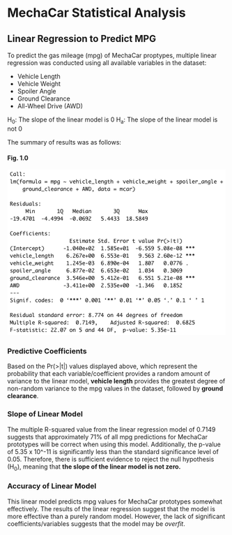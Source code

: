 # MechaCar Statistical Analysis

## Linear Regression to Predict MPG

To predict the gas mileage (mpg) of MechaCar proptypes, multiple linear regression was conducted using all available variables in the dataset:

- Vehicle Length
- Vehicle Weight
- Spoiler Angle
- Ground Clearance
- All-Wheel Drive (AWD)

H<sub>0</sub>: The slope of the linear model is 0
H<sub>a</sub>: The slope of the linear model is not 0

The summary of results was as follows:

#### Fig. 1.0
![MechaCar_LinReg_Summary](https://github.com/amberteets/MechaCar-Statistical-Analysis/blob/main/Resources/MechaCar_LinReg_Sum.png)

### Predictive Coefficients
Based on the Pr(>|t|) values displayed above, which represent the probability that each variable/coefficient provides a random amount of variance to the linear model, **vehicle length** provides the greatest degree of non-random variance to the mpg values in the dataset, followed by **ground clearance**. 

### Slope of Linear Model
The multiple R-squared value from the linear regression model of 0.7149 suggests that approximately 71% of all mpg predictions for MechaCar prototypes will be correct when using this model. Additionally, the p-value of 5.35 x 10^-11 is significantly less than the standard significance level of 0.05. Therefore, there is sufficient evidence to reject the null hypothesis (H<sub>0</sub>), meaning that **the slope of the linear model is not zero.**

### Accuracy of Linear Model
This linear model predicts mpg values for MechaCar prototypes somewhat effectively. The results of the linear regression suggest that the model is more effective than a purely random model. However, the lack of significant coefficients/variables suggests that the model may be *overfit*. 
